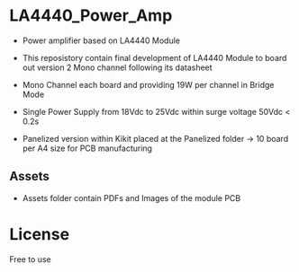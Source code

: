 # LA4440_Power_Amp
- Power amplifier based on LA4440 Module
- This reposistory contain final development of LA4440 Module to board out version 2 Mono channel following its datasheet

- Mono Channel each board and providing 19W per channel in Bridge Mode
- Single Power Supply from 18Vdc to 25Vdc within surge voltage 50Vdc < 0.2s

- Panelized version within Kikit placed at the Panelized folder -> 10 board per A4 size for PCB manufacturing

## Assets
- Assets folder contain PDFs and Images of the module PCB

# License
Free to use